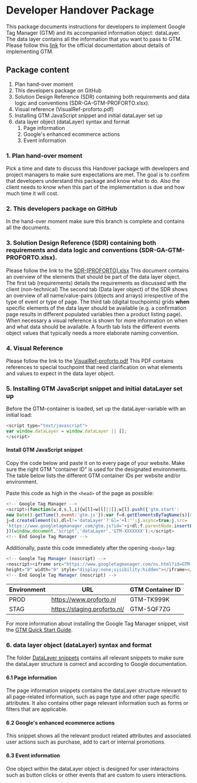 # Developer Handover Package
This package documents instructions for developers to implement Google Tag Manager (GTM) and its accompanied information object: dataLayer. The data layer contains all the information that you want to pass to GTM. Please follow this [link](https://developers.google.com/tag-manager/devguide) for the official documentation about details of implementing GTM.

## Package content

1. Plan hand-over moment
2. This developers package on GitHub
3. Solution Design Reference (SDR) containing both requirements and data logic and conventions (SDR-GA-GTM-PROFORTO.xlsx).
4. Visual reference (VisualRef-proforto.pdf)
5. Installing GTM JavaScript snippet and initial dataLayer set up
6. data layer object (dataLayer) syntax and format
   1. Page information
   2. Google's enhanced ecommerce actions
   3. Event information

### 1. Plan hand-over moment
Pick a time and date to discuss this Handover package with developers and project managers to make sure expectations are met. The goal is to confirm that developers understand this package and know what to do. Also the client needs to know when this part of the implementation is due and how much time it will cost. 

### 2. This developers package on GitHub
In the hand-over moment make sure this branch is complete and contains all the documents. 

### 3. Solution Design Reference (SDR) containing both requirements and data logic and conventions (SDR-GA-GTM-PROFORTO.xlsx).
Please follow the link to the [SDR-[PROFORTO].xlsx](../proforto/Analytics-SDR-GA-GTM-PROFORTO.xlsx) This document contains an overview of the elements that should be part of the data layer object. 
The first tab (requirements) details the requirements as discussed with the client (non-technical)
The second tab (Data layer object) of the SDR shows an overview of all name/value-pairs (objects and arrays) irrespective of the type of event or type of page. 
The third tab (digital touchpoints) grids __when__ specific elements of the data layer should be available (e.g. a confirmation page results in different populated variables then a product listing page). When necessary a visual reference is shown for more information on when and what data should be available. 
A fourth tab lists the different events object values that typically needs a more elaborate naming convention. 

### 4. Visual Reference 
Please follow the link to the [VisualRef-proforto.pdf](../proforto/VisualRef-proforto.pdf) This PDF contains references to special touchpoint that need clarification on what elements and values to expect in the data layer object.

### 5. Installing GTM JavaScript snippet and initial dataLayer set up
Before the GTM-container is loaded, set up the dataLayer-variable with an initial load:

```javascript
<script type="text/javascript">
var window.dataLayer = window.dataLayer || [];
</script>
```

#### Install GTM JavaScript snippet
Copy the code below and paste it on to every page of your website. Make sure the right GTM "container ID" is used for the designated environments. The table below lists the different GTM container IDs per website and/or environment.

Paste this code as high in the `<head>` of the page as possible:
```javascript
<!-- Google Tag Manager -->
<script>(function(w,d,s,l,i){w[l]=w[l]||[];w[l].push({'gtm.start':
new Date().getTime(),event:'gtm.js'});var f=d.getElementsByTagName(s)[0],
j=d.createElement(s),dl=l!='dataLayer'?'&l='+l:'';j.async=true;j.src=
'https://www.googletagmanager.com/gtm.js?id='+i+dl;f.parentNode.insertBefore(j,f);
})(window,document,'script','dataLayer','GTM-XXXXXXX');</script>
<!-- End Google Tag Manager -->
```

Additionally, paste this code immediately after the opening `<body>` tag:
```javascript
<!-- Google Tag Manager (noscript) -->
<noscript><iframe src="https://www.googletagmanager.com/ns.html?id=GTM-XXXXXXX"
height="0" width="0" style="display:none;visibility:hidden"></iframe></noscript>
<!-- End Google Tag Manager (noscript) -->
```

Environment|URL|GTM Container ID
---|---|---
PROD|https://www.proforto.nl|GTM-TK999K
STAG|https://staging.proforto.nl/|GTM-5QF7ZG


For more information about installing the Google Tag Manager snippet, visit the [GTM Quick Start Guide](https://developers.google.com/tag-manager/quickstart).

### 6. data layer object (dataLayer) syntax and format
The folder [DataLayer snippets](https://github.com/ClickValue/DeveloperHandoverPackage_GA_GTM/tree/proforto/dataLayer_snippets) contains all relevant snippets to make sure the dataLayer structure is correct and according to Google documentation.

#### 6.1 Page information
The page information snippets contains the dataLayer structure relevant to all page-related information, such as page type and other page specific attributes. It also contains other page relevant information such as forms or filters that are applicable. 

#### 6.2 Google's enhanced ecommerce actions
This snippet shows all the relevant product related attributes and associated user actions such as purchase, add to cart or internal promotions. 

#### 6.3 Event information
One object within the dataLayer object is designed for user interactoins such as button clicks or other events that are custom to users interactions.
